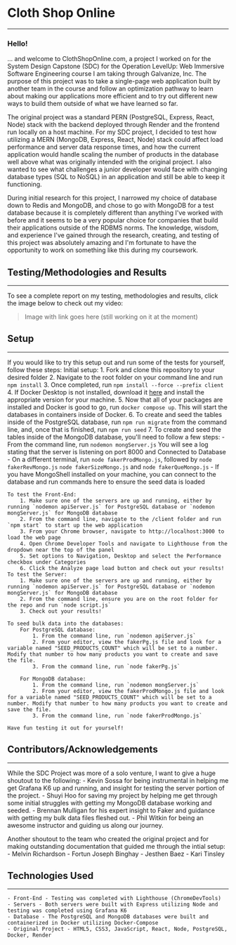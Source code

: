 # Cloth Shop Online
---

### Hello!
... and welcome to ClothShopOnline.com, a project I worked on for the System Design Capstone (SDC) for the Operation LevelUp: Web Immersive Software Engineering course I am taking through Galvanize, Inc. The purpose of this project was to take a single-page web application built by another team in the course and follow an optimization pathway to learn about making our applications more efficient and to try out different new ways to build them outside of what we have learned so far.

The original project was a standard PERN (PostgreSQL, Express, React, Node) stack with the backend deployed through Render and the frontend run locally on a host machine. For my SDC project, I decided to test how utilizing a MERN (MongoDB, Express, React, Node) stack could affect load performance and server data response times, and how the current application would handle scaling the number of products in the database well above what was originally intended with the original project. I also wanted to see what challenges a junior developer would face with changing database types (SQL to NoSQL) in an application and still be able to keep it functioning.

During initial research for this project, I narrowed my choice of database down to Redis and MongoDB, and chose to go with MongoDB for a test database because it is completely different than anything I've worked with before and it seems to be a very popular choice for companies that build their applications outside of the RDBMS norms. The knowledge, wisdom, and experience I've gained through the research, creating, and testing of this project was absolutely amazing and I'm fortunate to have the opportunity to work on something like this during my coursework.

## Testing/Methodologies and Results
---

To see a complete report on my testing, methodologies and results, click the image below to check out my video:

> Image with link goes here (still working on it at the moment)

## Setup
---

If you would like to try this setup out and run some of the tests for yourself, follow these steps:
    Initial setup:
        1. Fork and clone this repository to your desired folder
        2. Navigate to the root folder on your command line and run `npm install`
        3. Once completed, run `npm install --force --prefix client`
        4. If Docker Desktop is not installed, download it [here](https://www.docker.com/products/docker-desktop/) and install the appropriate version for your machine.
        5. Now that all of your packages are installed and Docker is good to go, run `docker compose up`. This will start the databases in containers inside of Docker.
        6. To create and seed the tables inside of the PostgreSQL database, run `npm run migrate` from the command line, and, once that is finished, run `npm run seed`
        7. To create and seed the tables inside of the MongoDB database, you'll need to follow a few steps:
            - From the command line, run `nodemon mongServer.js` You will see a log stating that the server is listening on port 8000 and Connected to Database
            - On a different terminal, run `node fakerProdMongo.js`, followed by `node fakerRevMongo.js` `node fakerSizeMongo.js` and `node fakerQueMongo.js`
            - If you have MongoShell installed on your machine, you can connect to the database and run commands here to ensure the seed data is loaded
    
    To test the Front-End:
        1. Make sure one of the servers are up and running, either by running `nodemon apiServer.js` for PostgreSQL database or `nodemon mongServer.js` for MongoDB database
        2. From the command line, navigate to the /client folder and run `npm start` to start up the web application
        3. From your Chrome browser, navigate to http://localhost:3000 to load the web page
        4. Open Chrome Developer Tools and navigate to Lighthouse from the dropdown near the top of the panel
        5. Set options to Navigation, Desktop and select the Performance checkbox under Categories
        6. Click the Analyze page load button and check out your results!
    To test the Server:
        1. Make sure one of the servers are up and running, either by running `nodemon apiServer.js` for PostgreSQL database or `nodemon mongServer.js` for MongoDB database
        2. From the command line, ensure you are on the root folder for the repo and run `node script.js`
        3. Check out your results!
    
    To seed bulk data into the databases:
        For PostgreSQL database:
            1. From the command line, run `nodemon apiServer.js`
            2. From your editor, view the fakerPg.js file and look for a variable named "SEED_PRODUCTS_COUNT" which will be set to a number. Modify that number to how many products you want to create and save the file.
            3. From the command line, run `node fakerPg.js`

        For MongoDB database:
            1. From the command line, run `nodemon mongServer.js`
            2. From your editor, view the fakerProdMongo.js file and look for a variable named "SEED_PRODUCTS_COUNT" which will be set to a number. Modify that number to how many products you want to create and save the file.
            3. From the command line, run `node fakerProdMongo.js`
    
    Have fun testing it out for yourself!


## Contributors/Acknowledgements
---

While the SDC Project was more of a solo venture, I want to give a huge shoutout to the following:
    - Kevin Sossa for being instrumental in helping me get Grafana K6 up and running, and insight for testing the server portion of the project.
    - Shuyi Hoo for saving my project by helping me get through some initial struggles with getting my MongoDB database working and seeded.
    - Brennan Mulligan for his expert insight to Faker and guidance with getting my bulk data files fleshed out.
    - Phil Witkin for being an awesome instructor and guiding us along our journey.

Another shoutout to the team who created the original project and for making outstanding documentation that guided me through the intial setup:
    - Melvin Richardson
    - Fortun Joseph Binghay
    - Jesthen Baez
    - Kari Tinsley


## Technologies Used
---

    - Front-End - Testing was completed with Lighthouse (ChromeDevTools)
    - Servers - Both servers were built with Express utilizing Node and testing was completed using Grafana K6
    - Database - The PostgreSQL and MongoDB databases were built and containerized in Docker utilizing Docker-Compose
    - Original Project - HTML5, CSS3, JavaScript, React, Node, PostgreSQL, Docker, Render



